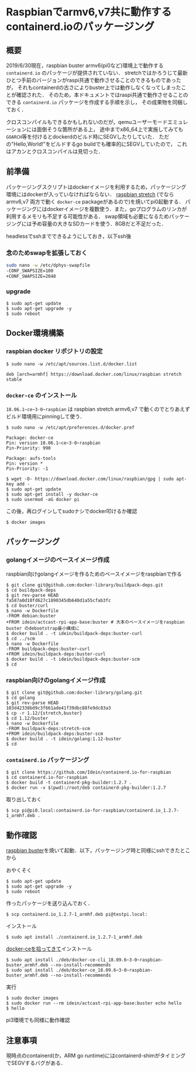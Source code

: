# Raspbianでarmv6,v7共に動作するcontainerd.ioのパッケージング

## 概要

2019/6/30現在，raspbian buster armv6(pi0など)環境上で動作する `containerd.io` のパッケージが提供されていない．
stretchではかろうじて最新ひとつ手前のバージョンがraspi共通で動作させることのできるものであったが，
それもcontainerdの古さによりbuster上では動作しなくなってしまったことが確認された．
そのため，本ドキュメントではraspi共通で動作させることのできる `containerd.io` パッケージを作成する手順を示し，
その成果物を同梱しておく．

クロスコンパイルもできるかもしれないのだが，qemuユーザーモードエミュレーションには面倒そうな箇所がある上，
途中までx86_64上で実施してみても`GOARCH`等を付けるとdockerdのビルド時にSEGVしたりしていた．
ただの"Hello,World!"をビルドするgo buildでも確率的にSEGVしていたので，
これはアカンとクロスコンパイルは見切った．

## 前準備

パッケージングスクリプトはdockerイメージを利用するため，パッケージング環境にはdockerが入っていなければならない．
[raspbian stretch](https://downloads.raspberrypi.org/raspbian_lite/images/raspbian_lite-2019-04-09/2019-04-08-raspbian-stretch-lite.zip) (でなら armv6,v7 両方で動く `docker-ce` packageがあるので)を焼いてpi0起動する．
パッケージングにはdockerイメージを複数使う．また，goプログラムのリンカが利用するメモリも不足する可能性がある．
swap領域も必要になるためパッケージングには予め容量の大きなSDカードを使う．8GBだと不足だった．

headlessでsshまでできるようにしておき，以下ssh後

### 念のためswapを拡張しておく

```bash
sudo nano -w /etc/dphys-swapfile
-CONF_SWAPSIZE=100
+CONF_SWAPSIZE=2048
```

### upgrade

```console
$ sudo apt-get update
$ sudo apt-get upgrade -y
$ sudo reboot
```

## Docker環境構築

### raspbian docker リポジトリの設定

```console
$ sudo nano -w /etc/apt/sources.list.d/docker.list
```

```
deb [arch=armhf] https://download.docker.com/linux/raspbian stretch stable
```

### `docker-ce` のインストール

`18.06.1~ce~3-0~raspbian` は raspbian stretch armv6,v7 で動くのでとりあえずビルド環境用にpinningして使う．

```console
$ sudo nano -w /etc/apt/preferences.d/docker.pref
```

```
Package: docker-ce
Pin: version 18.06.1~ce~3-0~raspbian
Pin-Priority: 990

Package: aufs-tools
Pin: version *
Pin-Priority: -1
```

```console
$ wget -O- https://download.docker.com/linux/raspbian/gpg | sudo apt-key add -
$ sudo apt-get update
$ sudo apt-get install -y docker-ce
$ sudo usermod -aG docker pi
```

この後，再ログインしてsudoナシでdocker叩けるか確認

```console
$ docker images
```

## パッケージング

### golangイメージのベースイメージ作成

raspbian向けgolangイメージを作るためのベースイメージをraspbianで作る

```console
$ git clone git@github.com:docker-library/buildpack-deps.git
$ cd buildpack-deps
$ git rev-parse HEAD
fa587a0d10fd627c1890345db640d1a55cfab3fc
$ cd buster/curl
$ nano -w Dockerfile
-FROM debian:buster
+FROM idein/actcast-rpi-app-base:buster # 大本のベースイメージをraspbian buster のdebootstrap最小構成に
$ docker build . -t idein/buildpack-deps:buster-curl
$ cd ../scm
$ nano -w Dockerfile
-FROM buildpack-deps:buster-curl
+FROM idein/buildpack-deps:buster-curl
$ docker build . -t idein/buildpack-deps:buster-scm
$ cd
```

### raspbian向けのgolangイメージ作成

```console
$ git clone git@github.com:docker-library/golang.git
$ cd golang
$ git rev-parse HEAD
103d42338bd9c3f661ade41f39dbc88fe9dc83a3
$ cp -r 1.12/{stretch,buster}
$ cd 1.12/buster
$ nano -w Dockerfile
-FROM buildpack-deps:stretch-scm
+FROM idein/buildpack-deps:buster-scm
$ docker build . -t idein/golang:1.12-buster
$ cd
```

### `containerd.io` パッケージング

```console
$ git clone https://github.com/Idein/containerd.io-for-raspbian
$ cd containerd.io-for-raspbian
$ docker build -t containerd-pkg-builder:1.2.7 .
$ docker run -v $(pwd):/root/deb containerd-pkg-builder:1.2.7
```

取り出しておく

```console
$ scp pi@pi0.local:containerd.io-for-raspbian/containerd.io_1.2.7-1_armhf.deb .
```

## 動作確認

[raspbian buster](https://downloads.raspberrypi.org/raspbian_lite/images/raspbian_lite-2019-07-12/2019-07-10-raspbian-buster-lite.zip)を焼いて起動．以下，パッケージング時と同様にsshできたとこから

おやくそく

```console
$ sudo apt-get update
$ sudo apt-get upgrade -y
$ sudo reboot
```

作ったパッケージを送り込んでおく．

```console
$ scp containerd.io_1.2.7-1_armhf.deb pi@testpi.local:
```

インストール

```console
$ sudo apt install ./containerd.io_1.2.7-1_armhf.deb
```

[docker-ceを拾ってきて](https://github.com/Idein/docker-ce-for-raspbian-buster/releases)インストール

```console
$ sudo apt install ./deb/docker-ce-cli_18.09.6~3-0~raspbian-buster_armhf.deb --no-install-recommends
$ sudo apt install ./deb/docker-ce_18.09.6~3-0~raspbian-buster_armhf.deb --no-install-recommends
```

実行

```console
$ sudo docker images
$ sudo docker run --rm idein/actcast-rpi-app-base:buster echo hello
$ hello
```

pi3環境でも同様に動作確認


## 注意事項

現時点のcontainerd(か，ARM go runtime)にはcontainerd-shimがタイミングでSEGVするバグがある．
